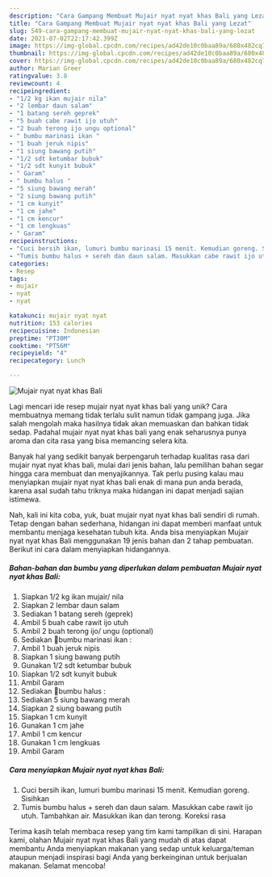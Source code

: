 ```yaml
---
description: "Cara Gampang Membuat Mujair nyat nyat khas Bali yang Lezat"
title: "Cara Gampang Membuat Mujair nyat nyat khas Bali yang Lezat"
slug: 549-cara-gampang-membuat-mujair-nyat-nyat-khas-bali-yang-lezat
date: 2021-07-02T22:17:42.399Z
image: https://img-global.cpcdn.com/recipes/ad42de10c0baa89a/680x482cq70/mujair-nyat-nyat-khas-bali-foto-resep-utama.jpg
thumbnail: https://img-global.cpcdn.com/recipes/ad42de10c0baa89a/680x482cq70/mujair-nyat-nyat-khas-bali-foto-resep-utama.jpg
cover: https://img-global.cpcdn.com/recipes/ad42de10c0baa89a/680x482cq70/mujair-nyat-nyat-khas-bali-foto-resep-utama.jpg
author: Marian Greer
ratingvalue: 3.8
reviewcount: 4
recipeingredient:
- "1/2 kg ikan mujair nila"
- "2 lembar daun salam"
- "1 batang sereh geprek"
- "5 buah cabe rawit ijo utuh"
- "2 buah terong ijo ungu optional"
- " bumbu marinasi ikan "
- "1 buah jeruk nipis"
- "1 siung bawang putih"
- "1/2 sdt ketumbar bubuk"
- "1/2 sdt kunyit bubuk"
- " Garam"
- " bumbu halus "
- "5 siung bawang merah"
- "2 siung bawang putih"
- "1 cm kunyit"
- "1 cm jahe"
- "1 cm kencur"
- "1 cm lengkuas"
- " Garam"
recipeinstructions:
- "Cuci bersih ikan, lumuri bumbu marinasi 15 menit. Kemudian goreng. Sisihkan"
- "Tumis bumbu halus + sereh dan daun salam. Masukkan cabe rawit ijo utuh. Tambahkan air. Masukkan ikan dan terong. Koreksi rasa"
categories:
- Resep
tags:
- mujair
- nyat
- nyat

katakunci: mujair nyat nyat 
nutrition: 153 calories
recipecuisine: Indonesian
preptime: "PT30M"
cooktime: "PT56M"
recipeyield: "4"
recipecategory: Lunch

---
```



![Mujair nyat nyat khas Bali](https://img-global.cpcdn.com/recipes/ad42de10c0baa89a/680x482cq70/mujair-nyat-nyat-khas-bali-foto-resep-utama.jpg)

Lagi mencari ide resep mujair nyat nyat khas bali yang unik? Cara membuatnya memang tidak terlalu sulit namun tidak gampang juga. Jika salah mengolah maka hasilnya tidak akan memuaskan dan bahkan tidak sedap. Padahal mujair nyat nyat khas bali yang enak seharusnya punya aroma dan cita rasa yang bisa memancing selera kita.



Banyak hal yang sedikit banyak berpengaruh terhadap kualitas rasa dari mujair nyat nyat khas bali, mulai dari jenis bahan, lalu pemilihan bahan segar hingga cara membuat dan menyajikannya. Tak perlu pusing kalau mau menyiapkan mujair nyat nyat khas bali enak di mana pun anda berada, karena asal sudah tahu triknya maka hidangan ini dapat menjadi sajian istimewa.


Nah, kali ini kita coba, yuk, buat mujair nyat nyat khas bali sendiri di rumah. Tetap dengan bahan sederhana, hidangan ini dapat memberi manfaat untuk membantu menjaga kesehatan tubuh kita. Anda bisa menyiapkan Mujair nyat nyat khas Bali menggunakan 19 jenis bahan dan 2 tahap pembuatan. Berikut ini cara dalam menyiapkan hidangannya.

<!--inarticleads1-->

##### Bahan-bahan dan bumbu yang diperlukan dalam pembuatan Mujair nyat nyat khas Bali:

1. Siapkan 1/2 kg ikan mujair/ nila
1. Siapkan 2 lembar daun salam
1. Sediakan 1 batang sereh (geprek)
1. Ambil 5 buah cabe rawit ijo utuh
1. Ambil 2 buah terong ijo/ ungu (optional)
1. Sediakan  🌻bumbu marinasi ikan :
1. Ambil 1 buah jeruk nipis
1. Siapkan 1 siung bawang putih
1. Gunakan 1/2 sdt ketumbar bubuk
1. Siapkan 1/2 sdt kunyit bubuk
1. Ambil  Garam
1. Sediakan  🌻bumbu halus :
1. Sediakan 5 siung bawang merah
1. Siapkan 2 siung bawang putih
1. Siapkan 1 cm kunyit
1. Gunakan 1 cm jahe
1. Ambil 1 cm kencur
1. Gunakan 1 cm lengkuas
1. Ambil  Garam




<!--inarticleads2-->

##### Cara menyiapkan Mujair nyat nyat khas Bali:

1. Cuci bersih ikan, lumuri bumbu marinasi 15 menit. Kemudian goreng. Sisihkan
1. Tumis bumbu halus + sereh dan daun salam. Masukkan cabe rawit ijo utuh. Tambahkan air. Masukkan ikan dan terong. Koreksi rasa




Terima kasih telah membaca resep yang tim kami tampilkan di sini. Harapan kami, olahan Mujair nyat nyat khas Bali yang mudah di atas dapat membantu Anda menyiapkan makanan yang sedap untuk keluarga/teman ataupun menjadi inspirasi bagi Anda yang berkeinginan untuk berjualan makanan. Selamat mencoba!

